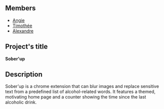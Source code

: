 ## Members

- [Angie](https://github.com/Angielacagole)
- [Timothée](https://github.com/TimotheeRoy)
- [Alexandre](https://github.com/AlexandreBobis)

## Project's title

**Sober'up**

## Description 

Sober'up is a chrome extension that can blur images and replace sensitive text from a predefined list of alcohol-related words.
It features a themed, motivating home page and a counter showing the time since the last alcoholic drink.
